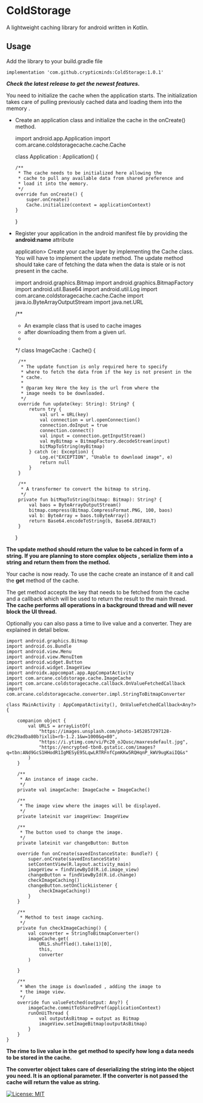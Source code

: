 # ColdStorage

A lightweight caching library for android written in Kotlin.

## Usage

Add the library to your build.gradle file

``` 
implementation 'com.github.crypticminds:ColdStorage:1.0.1'
 ```
 ***Check the latest release to get the newest features.***
 
 You need to initialize the cache when the application starts. The initialization takes care of pulling previously cached data and loading them into the memory . 
 
 -  Create an application class and initialize the cache in the onCreate() method.
 

    
    import android.app.Application
    import com.arcane.coldstoragecache.cache.Cache
    
    class Application : Application() {
    
        /**
         * The cache needs to be initialized here allowing the
         * cache to pull any available data from shared preference and
         * load it into the memory.
         */
        override fun onCreate() {
            super.onCreate()
            Cache.initialize(context = applicationContext)
        }
    
    }
-  Register your application in the android manifest file by providing the **android:name** attribute


    <application
            android:allowBackup="true"
            android:icon="@mipmap/ic_launcher"
            android:label="@string/app_name"
            android:roundIcon="@mipmap/ic_launcher_round"
            android:supportsRtl="true"
            android:theme="@style/AppTheme"
            android:name=".application.Application">
    	
    </application>application>
 Create your cache layer by implementing the Cache class. You will have to implement the update method.
 The update method should take care of fetching the data when the data is stale or is not present in the cache.
 
 

 
    
    import android.graphics.Bitmap
    import android.graphics.BitmapFactory
    import android.util.Base64
    import android.util.Log
    import com.arcane.coldstoragecache.cache.Cache
    import java.io.ByteArrayOutputStream
    import java.net.URL
    
    
    /**
     * An example class that is used to cache images
     * after downloading them from a given url.
     *
     */
    class ImageCache : Cache() {
    
        /**
         * The update function is only required here to specify
         * where to fetch the data from if the key is not present in the
         * cache.
         *
         * @param key Here the key is the url from where the
         * image needs to be downloaded.
         */
        override fun update(key: String): String? {
            return try {
                val url = URL(key)
                val connection = url.openConnection()
                connection.doInput = true
                connection.connect()
                val input = connection.getInputStream()
                val myBitmap = BitmapFactory.decodeStream(input)
                bitMapToString(myBitmap)
            } catch (e: Exception) {
                Log.e("EXCEPTION", "Unable to download image", e)
                return null
            }
        }
    
        /**
         * A transformer to convert the bitmap to string.
         */
        private fun bitMapToString(bitmap: Bitmap): String? {
            val baos = ByteArrayOutputStream()
            bitmap.compress(Bitmap.CompressFormat.PNG, 100, baos)
            val b: ByteArray = baos.toByteArray()
            return Base64.encodeToString(b, Base64.DEFAULT)
        }
    }
	
	
**The update method should return the value to be cahced in form of a string. If you are planning to store complex objects , serialize them into a string and return them from the method.**

Your cache is now ready. To use the cache create an instance of it and call the **get** method of the cache.

The get method accepts the key that needs to be fetched from the cache and a callback which will be used to return the result to the main thread. **The cache performs all operations in a background thread and will never block the UI thread.**

Optionally you can also pass a time to live value and a converter. They are explained in detail below.



    import android.graphics.Bitmap
    import android.os.Bundle
    import android.view.Menu
    import android.view.MenuItem
    import android.widget.Button
    import android.widget.ImageView
    import androidx.appcompat.app.AppCompatActivity
    import com.arcane.coldstorage.cache.ImageCache
    import com.arcane.coldstoragecache.callback.OnValueFetchedCallback
    import com.arcane.coldstoragecache.converter.impl.StringToBitmapConverter
    
    class MainActivity : AppCompatActivity(), OnValueFetchedCallback<Any?> {
    
        companion object {
            val URLS = arrayListOf(
                "https://images.unsplash.com/photo-1452857297128-d9c29adba80b?ixlib=rb-1.2.1&w=1000&q=80",
                "https://i.ytimg.com/vi/Pc20_oJQusc/maxresdefault.jpg",
                "https://encrypted-tbn0.gstatic.com/images?q=tbn:ANd9GcS1HHodR1IgMESyE95LqwLRTRFnfCpmKKw5RQHqnP_kWV9ugKaiIQ&s"
            )
        }
    
        /**
         * An instance of image cache.
         */
        private val imageCache: ImageCache = ImageCache()
    
        /**
         * The image view where the images will be displayed.
         */
        private lateinit var imageView: ImageView
    
        /**
         * The button used to change the image.
         */
        private lateinit var changeButton: Button
    
        override fun onCreate(savedInstanceState: Bundle?) {
            super.onCreate(savedInstanceState)
            setContentView(R.layout.activity_main)
            imageView = findViewById(R.id.image_view)
            changeButton = findViewById(R.id.change)
            checkImageCaching()
            changeButton.setOnClickListener {
                checkImageCaching()
            }
        }
    
        /**
         * Method to test image caching.
         */
        private fun checkImageCaching() {
            val converter = StringToBitmapConverter()
            imageCache.get(
                URLS.shuffled().take(1)[0],
                this,
                converter
            )
    
        }
    
        /**
         * When the image is downloaded , adding the image to
         * the image view.
         */
        override fun valueFetched(output: Any?) {
            imageCache.commitToSharedPref(applicationContext)
            runOnUiThread {
                val outputAsBitmap = output as Bitmap
                imageView.setImageBitmap(outputAsBitmap)
            }
        }
    }
    

**The rime to  live value in the get method to specify how long a data needs to be stored in the cache.**

**The converter object takes care of deserializing the string into the object you need. It is an optional parameter. If the converter is not passed the cache will return the value as string.**


[![License: MIT](https://img.shields.io/badge/License-MIT-yellow.svg)](https://opensource.org/licenses/MIT)




